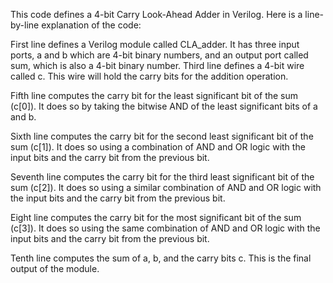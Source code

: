 This code defines a 4-bit Carry Look-Ahead Adder in Verilog. Here is a line-by-line explanation of the code:

First line defines a Verilog module called CLA_adder. It has three input ports, a and b which are 4-bit binary numbers, 
and an output port called sum, which is also a 4-bit binary number.
Third line defines a 4-bit wire called c. This wire will hold the carry bits for the addition operation.

Fifth line computes the carry bit for the least significant bit of the sum (c[0]). It does so by taking the bitwise AND 
of the least significant bits of a and b.

Sixth line computes the carry bit for the second least significant bit of the sum (c[1]). It does so using a combination 
of AND and OR logic with the input bits and the carry bit from the previous bit.

Seventh line computes the carry bit for the third least significant bit of the sum (c[2]). It does so using a similar 
combination of AND and OR logic with the input bits and the carry bit from the previous bit.

Eight line computes the carry bit for the most significant bit of the sum (c[3]). It does so using the same combination 
of AND and OR logic with the input bits and the carry bit from the previous bit.

Tenth line computes the sum of a, b, and the carry bits c. This is the final output of the module.
